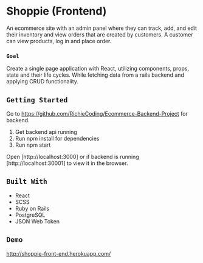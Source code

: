# Shoppie (Frontend)

An ecommerce site with an admin panel where they can track, add, and edit their inventory and view orders that are created by customers. A customer can view products, log in and place order.

### `Goal`

Create a single page application with React, utilizing components, props, state and their life cycles. While fetching data from a rails backend and applying CRUD functionality.

## `Getting Started`

Go to https://github.com/RichieCoding/Ecommerce-Backend-Project for backend.

1. Get backend api running
2. Run npm install for dependencies
3. Run npm start 

Open [http://localhost:3000] or if backend is running [http://localhost:30001] to view it in the browser.

## `Built With`

* React
* SCSS
* Ruby on Rails 
* PostgreSQL
* JSON Web Token

## `Demo`

http://shoppie-front-end.herokuapp.com/
